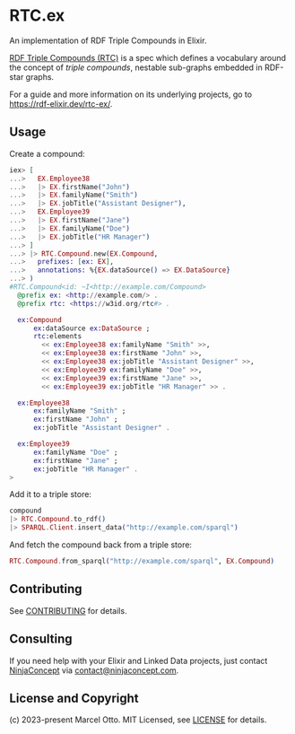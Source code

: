# RTC.ex

An implementation of RDF Triple Compounds in Elixir.

[RDF Triple Compounds (RTC)](https://rtc-org.github.io/spec) is a spec which
defines a vocabulary around the concept of _triple compounds_, nestable
sub-graphs embedded in RDF-star graphs.

For a guide and more information on its underlying projects, go to <https://rdf-elixir.dev/rtc-ex/>.


## Usage

Create a compound:

```elixir
iex> [
...>   EX.Employee38 
...>   |> EX.firstName("John")
...>   |> EX.familyName("Smith")
...>   |> EX.jobTitle("Assistant Designer"),
...>   EX.Employee39
...>   |> EX.firstName("Jane")
...>   |> EX.familyName("Doe")
...>   |> EX.jobTitle("HR Manager")
...> ]
...> |> RTC.Compound.new(EX.Compound,
...>   prefixes: [ex: EX],    
...>   annotations: %{EX.dataSource() => EX.DataSource}
...> )
#RTC.Compound<id: ~I<http://example.com/Compound>
  @prefix ex: <http://example.com/> .
  @prefix rtc: <https://w3id.org/rtc#> .

  ex:Compound
      ex:dataSource ex:DataSource ;
      rtc:elements 
        << ex:Employee38 ex:familyName "Smith" >>, 
        << ex:Employee38 ex:firstName "John" >>, 
        << ex:Employee38 ex:jobTitle "Assistant Designer" >>, 
        << ex:Employee39 ex:familyName "Doe" >>, 
        << ex:Employee39 ex:firstName "Jane" >>, 
        << ex:Employee39 ex:jobTitle "HR Manager" >> .

  ex:Employee38
      ex:familyName "Smith" ;
      ex:firstName "John" ;
      ex:jobTitle "Assistant Designer" .

  ex:Employee39
      ex:familyName "Doe" ;
      ex:firstName "Jane" ;
      ex:jobTitle "HR Manager" .
>
```

Add it to a triple store:

```elixir
compound
|> RTC.Compound.to_rdf()
|> SPARQL.Client.insert_data("http://example.com/sparql")
```

And fetch the compound back from a triple store:

```elixir
RTC.Compound.from_sparql("http://example.com/sparql", EX.Compound)
```


## Contributing

See [CONTRIBUTING](CONTRIBUTING.md) for details.


## Consulting

If you need help with your Elixir and Linked Data projects, just contact [NinjaConcept](https://www.ninjaconcept.com/) via <contact@ninjaconcept.com>.


## License and Copyright

(c) 2023-present Marcel Otto. MIT Licensed, see [LICENSE](LICENSE.md) for details.

